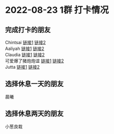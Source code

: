 # 2022-08-23 1群 打卡情况
## 完成打卡的朋友
Chintsai [链接1](http://mmbiz.qpic.cn/mmbiz_jpg/fKBOEML39zqdaia4iaMb12Ej4icIsbwjbUcbq8aicFAv5yMeyWusxYj1zae4UbffXcFgncOFgyPlJQW0g3P9vUCibbA/0) [链接2](http://mmbiz.qpic.cn/mmbiz_jpg/fKBOEML39zqdaia4iaMb12Ej4icIsbwjbUc1L8NvSGn33Q8ibtKg6tKbbPd87KMb2ZUUN9gwHuMT2qpaCDJpARuiaYg/0) <br>Aaliyah [链接1](http://mmbiz.qpic.cn/mmbiz_jpg/aBaDwGIjEcGK40KMzghSDo4ajVssUAAMiaLvw7iaicmwkPTjrfevTcU8cV4icnelT8iaDGnHWKoJ9B86v2icQYvbvb5g/0) [链接2](http://mmbiz.qpic.cn/mmbiz_jpg/aBaDwGIjEcGK40KMzghSDo4ajVssUAAMibIViab6hDoPsQGkFh0QDibgRQibJ8d80YwZDcQdZ5SPYbXNhtFCak3k5A/0) <br>Claudia [链接1](http://mmbiz.qpic.cn/mmbiz_jpg/EqM704vBbWC2YKuicmeFtFUL84cuXxMVpkia5acp5PBgNMfCf0XSPBjXKEwyceNNYBq8jnxLBUDSXAUu4eYeDldQ/0) [链接2](http://mmbiz.qpic.cn/mmbiz_jpg/EqM704vBbWC2YKuicmeFtFUL84cuXxMVp1ftIlCoE4Ficn1gJFDm7sLbpEyXPibiaynt8Y3icCdmbOEDeSPibvMKQo6w/0) <br>可爱爆了猪炮炮谊 [链接1](http://mmbiz.qpic.cn/mmbiz_jpg/ZIHKcDib0ziciaHwfWpkic0PnIuyWnz69CeVLCOVJgJxg7jJRAub4bDw1sWcM9NVVHqiavAC5jl9NGRMAScbOvxWr2w/0) [链接2](http://mmbiz.qpic.cn/mmbiz_jpg/ZIHKcDib0ziciaHwfWpkic0PnIuyWnz69CeVSQmaICaLyVNpDb8WibD0qD9Z5C4vetic5ph5icJg0iaobwSfrntDNBiaAAA/0) <br>Jutta [链接1](http://mmbiz.qpic.cn/mmbiz_jpg/VX3QEib83oGytPN42D3HIe8nS5355P6CjicS46cDtchg5y08O59otam3JXhQoVUShZZia33mGLDsYfV9OdgSRFr3w/0) [链接2](http://mmbiz.qpic.cn/mmbiz_jpg/VX3QEib83oGytPN42D3HIe8nS5355P6CjrMvQez6Vak0iav4GXtuJH9fia9THJTN0B9icGNzxMWtAZuk2gW1WY5OVg/0) <br>
## 选择休息一天的朋友
晨曦

## 选择休息两天的朋友
小葱良栽

